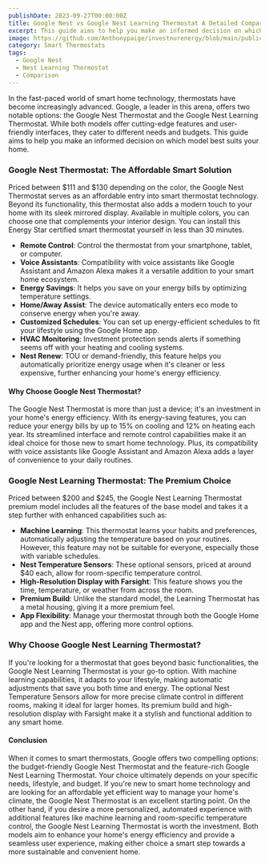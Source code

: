 ```yaml
---
publishDate: 2023-09-27T00:00:00Z
title: Google Nest vs Google Nest Learning Thermostat A Detailed Comparison
excerpt: This guide aims to help you make an informed decision on which model best suits your home.
image: https://github.com/Anthonypaige/investnurenergy/blob/main/public/images/cover-art/THRM-3-cover-art.jpg?raw=true
category: Smart Thermostats
tags:
  - Google Nest
  - Nest Learning Thermostat
  - Comparison
---
```


In the fast-paced world of smart home technology, thermostats have become increasingly advanced. Google, a leader in this arena, offers two notable options: the Google Nest Thermostat and the Google Nest Learning Thermostat. While both models offer cutting-edge features and user-friendly interfaces, they cater to different needs and budgets. This guide aims to help you make an informed decision on which model best suits your home.

### **Google Nest Thermostat: The Affordable Smart Solution**

Priced between $111 and $130 depending on the color, the Google Nest Thermostat serves as an affordable entry into smart thermostat technology. Beyond its functionality, this thermostat also adds a modern touch to your home with its sleek mirrored display. Available in multiple colors, you can choose one that complements your interior design. You can install this Energy Star certified smart thermostat yourself in less than 30 minutes.

- **Remote Control**: Control the thermostat from your smartphone, tablet, or computer.
- **Voice Assistants**: Compatibility with voice assistants like Google Assistant and Amazon Alexa makes it a versatile addition to your smart home ecosystem.
- **Energy Savings**: It helps you save on your energy bills by optimizing temperature settings.
- **Home/Away Assist**: The device automatically enters eco mode to conserve energy when you're away.
- **Customized Schedules**: You can set up energy-efficient schedules to fit your lifestyle using the Google Home app.
- **HVAC Monitoring**: Investment protection sends alerts if something seems off with your heating and cooling systems.
- **Nest Renew**: TOU or demand-friendly, this feature helps you automatically prioritize energy usage when it's cleaner or less expensive, further enhancing your home's energy efficiency.

#### **Why Choose Google Nest Thermostat?**

The Google Nest Thermostat is more than just a device; it's an investment in your home's energy efficiency. With its energy-saving features, you can reduce your energy bills by up to 15% on cooling and 12% on heating each year. Its streamlined interface and remote control capabilities make it an ideal choice for those new to smart home technology. Plus, its compatibility with voice assistants like Google Assistant and Amazon Alexa adds a layer of convenience to your daily routines.

### **Google Nest Learning Thermostat: The Premium Choice**

Priced between $200 and $245, the Google Nest Learning Thermostat premium model includes all the features of the base model and takes it a step further with enhanced capabilities such as:

- **Machine Learning**: This thermostat learns your habits and preferences, automatically adjusting the temperature based on your routines. However, this feature may not be suitable for everyone, especially those with variable schedules.
- **Nest Temperature Sensors**: These optional sensors, priced at around $40 each, allow for room-specific temperature control.
- **High-Resolution Display with Farsight**: This feature shows you the time, temperature, or weather from across the room.
- **Premium Build**: Unlike the standard model, the Learning Thermostat has a metal housing, giving it a more premium feel.
- **App Flexibility**: Manage your thermostat through both the Google Home app and the Nest app, offering more control options.

### **Why Choose Google Nest Learning Thermostat?**

If you're looking for a thermostat that goes beyond basic functionalities, the Google Nest Learning Thermostat is your go-to option. With machine learning capabilities, it adapts to your lifestyle, making automatic adjustments that save you both time and energy. The optional Nest Temperature Sensors allow for more precise climate control in different rooms, making it ideal for larger homes. Its premium build and high-resolution display with Farsight make it a stylish and functional addition to any smart home.

#### **Conclusion**

When it comes to smart thermostats, Google offers two compelling options: the budget-friendly Google Nest Thermostat and the feature-rich Google Nest Learning Thermostat. Your choice ultimately depends on your specific needs, lifestyle, and budget. If you're new to smart home technology and are looking for an affordable yet efficient way to manage your home's climate, the Google Nest Thermostat is an excellent starting point. On the other hand, if you desire a more personalized, automated experience with additional features like machine learning and room-specific temperature control, the Google Nest Learning Thermostat is worth the investment. Both models aim to enhance your home's energy efficiency and provide a seamless user experience, making either choice a smart step towards a more sustainable and convenient home.
